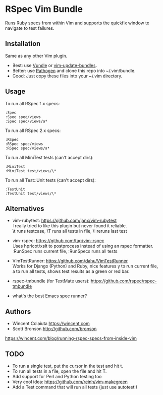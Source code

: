 # RSpec Vim Bundle

Runs Ruby specs from within Vim and supports the quickfix window to
navigate to test failures.


## Installation

Same as any other Vim plugin.

 * Best: use [Vundle](http://github.com/gmarik/vundle) or
   [vim-update-bundles](http://github.com/bronson/vim-update-bundles).
 * Better: use [Pathogen](http://www.vim.org/scripts/script.php?script_id=2332) and clone this repo into ~/.vim/bundle.
 * Good: Just copy these files into your ~/.vim directory.


## Usage

To run all RSpec 1.x specs:

    :Spec
    :Spec spec/views
    :Spec spec/views/a*

To run all RSpec 2.x specs:

    :RSpec
    :RSpec spec/views
    :RSpec spec/views/a*

To run all MiniTest tests (can't accept dirs):

    :MiniTest
    :MiniTest test/views/\*

To run all Test::Unit tests (can't accept dirs):

    :TestUnit
    :TestUnit test/views/\*


## Alternatives

* vim-rubytest: <https://github.com/janx/vim-rubytest><br/>
    I really tried to like this plugin but never found it reliable.<br/>
    \t runs testcase, \T runs all tests in file, \l reruns last test

* vim-rspec: <https://github.com/taq/vim-rspec><br/>
    Uses hpricot/xslt to postprocess instead of using an rspec formatter.<br/>
    :RunSpec runs current file, :RunSpecs runs all tests

* VimTestRunner: <https://github.com/dahu/VimTestRunner><br/>
    Works for Django (Python) and Ruby, nice features
    <leader>y to run current file, <leader>a to run all tests, shows test results as a green or red bar.

* rspec-tmbundle (for TextMate users): <https://github.com/rspec/rspec-tmbundle>

* what's the best Emacs spec runner?


## Authors

 * Wincent Colaiuta <https://wincent.com>
 * Scott Bronson <http://github.com/bronson>

<https://wincent.com/blog/running-rspec-specs-from-inside-vim>


## TODO

 * To run a single test, put the cursor in the test and hit <leader>t.
 * To run all tests in a file, open the file and hit <leader>T.
 * Add support for Perl and Python testing too
 * Very cool idea: <https://github.com/reinh/vim-makegreen>
 * Add a Test command that will run all tests (just use autotest!)

